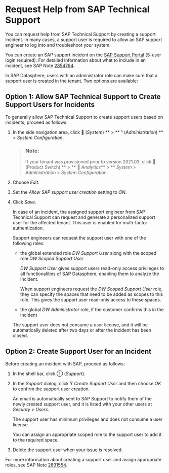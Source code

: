 <!-- loio831a97714dfe4301918afece5a3b380b -->

<link rel="stylesheet" type="text/css" href="css/sap-icons.css"/>

# Request Help from SAP Technical Support

You can request help from SAP Technical Support by creating a support incident. In many cases, a support user is required to allow an SAP support engineer to log into and troubleshoot your system.

You can create an SAP support incident on the [SAP Support Portal](https://support.sap.com/) \(S-user login required\). For detailed information about what to include in an incident, see SAP Note [2854764](https://launchpad.support.sap.com/#/notes/2854764).

In SAP Datasphere, users with an administrator role can make sure that a support user is created in the tenant. Two options are available:



<a name="loio831a97714dfe4301918afece5a3b380b__section_pp1_sjc_fdc"/>

## Option 1: Allow SAP Technical Support to Create Support Users for Incidents

To generally allow SAP Technical Support to create support users based on incidents, proceed as follows:

1.  In the side navigation area, click <span class="FPA-icons-V3"></span> \(*System*\) ** \> ** <span class="Belize-icons"></span> \(*Administration*\) ** \> *System Configuration*.

    > ### Note:  
    > If your tenant was provisioned prior to version 2021.03, click <span class="FPA-icons-V3"></span> \(Product Switch\) ** \> ** <span class="FPA-icons-V3"></span> *Analytics*** \> ** *System* \> *Administration* \> *System Configuration*.

2.  Choose *Edit*.

3.  Set the *Allow SAP support user creation* setting to *ON*.

4.  Click *Save*.

    In case of an incident, the assigned support engineer from SAP Technical Support can request and generate a personalized support user for the affected tenant. This user is enabled for multi-factor authentication.

    Support engineers can request the support user with one of the following roles:

    -   the global extended role *DW Support User* along with the scoped role *DW Scoped Support User* 

        *DW Support User* gives support users read-only access privileges to all functionalities of SAP Datasphere, enabling them to analyze the incident.

        When support engineers request the *DW Scoped Support User* role, they can specify the spaces that need to be added as scopes to this role. This gives the support user read-only access to these spaces.

    -   the global *DW Administrator* role, if the customer confirms this in the incident


    The support user does not consume a user license, and it will be automatically deleted after two days or after the incident has been closed.




<a name="loio831a97714dfe4301918afece5a3b380b__section_r2h_sjc_fdc"/>

## Option 2: Create Support User for an Incident

Before creating an incident with SAP, proceed as follows:

1.  In the shell bar, click <span class="SAP-icons-V5"></span> \(*Support*\).

2.  In the *Support* dialog, click <span class="SAP-icons-V5"></span> *Create Support User* and then choose *OK* to confirm the support user creation.

    An email is automatically sent to SAP Support to notify them of the newly created support user, and it is listed with your other users at *Security* \> *Users*.

    The support user has minimum privileges and does not consume a user license.

    You can assign an appropriate scoped role to the support user to add it to the required space.

3.  Delete the support user when your issue is resolved.


For more information about creating a support user and assign appropriate roles, see SAP Note [2891554](https://launchpad.support.sap.com/#/notes/2891554).

